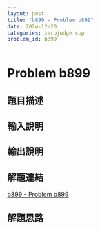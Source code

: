 ```yaml
---
layout: post
title: "b899 - Problem b899"
date: 2024-12-20
categories: zerojudge cpp
problem_id: b899
---
```


# Problem b899

## 題目描述



## 輸入說明



## 輸出說明



## 解題連結

[b899 - Problem b899](https://zerojudge.tw/ShowProblem?problemid=b899)

## 解題思路

